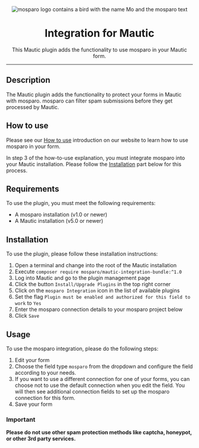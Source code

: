 &nbsp;
<p align="center">
    <img src="https://github.com/mosparo/mosparo/blob/master/assets/images/mosparo-logo.svg?raw=true" alt="mosparo logo contains a bird with the name Mo and the mosparo text"/>
</p>

<h1 align="center">
    Integration for Mautic
</h1>
<p align="center">
    This Mautic plugin adds the functionality to use mosparo in your Mautic form.
</p>

-----

## Description

The Mautic plugin adds the functionality to protect your forms in Mautic with mosparo. mosparo can filter spam submissions before they get processed by Mautic.

## How to use

Please see our [How to use](https://mosparo.io/how-to-use/) introduction on our website to learn how to use mosparo in your form.

In step 3 of the how-to-use explanation, you must integrate mosparo into your Mautic installation. Please follow the [Installation](#installation) part below for this process.

## Requirements

To use the plugin, you must meet the following requirements:
- A mosparo installation (v1.0 or newer)
- A Mautic installation (v5.0 or newer)

## Installation
To use the plugin, please follow these installation instructions:

1. Open a terminal and change into the root of the Mautic installation
2. Execute `composer require mosparo/mautic-integration-bundle:^1.0`
3. Log into Mautic and go to the plugin management page
4. Click the button `Install/Upgrade Plugins` in the top right corner
5. Click on the `mosparo Integration` icon in the list of available plugins
6. Set the flag `Plugin must be enabled and authorized for this field to work` to `Yes`
7. Enter the mosparo connection details to your mosparo project below
8. Click `Save`

## Usage

To use the mosparo integration, please do the following steps:

1. Edit your form
2. Choose the field type `mosparo` from the dropdown and configure the field according to your needs.
3. If you want to use a different connection for one of your forms, you can choose not to use the default connection when you edit the field. You will then see additional connection fields to set up the mosparo connection for this form.
4. Save your form

### Important

**Please do not use other spam protection methods like captcha, honeypot, or other 3rd party services.**